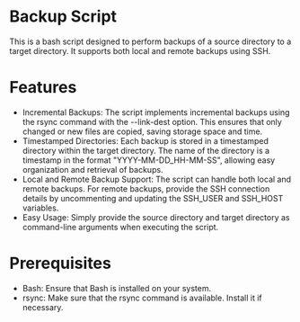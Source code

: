# Backup Script
This is a bash script designed to perform backups of a source directory to a target directory. It supports both local and remote backups using SSH.

# Features

- Incremental Backups: The script implements incremental backups using the rsync command with the --link-dest option. This ensures that only changed or new files are copied, saving storage space and time.
- Timestamped Directories: Each backup is stored in a timestamped directory within the target directory. The name of the directory is a timestamp in the format "YYYY-MM-DD_HH-MM-SS", allowing easy organization and retrieval of backups.
- Local and Remote Backup Support: The script can handle both local and remote backups. For remote backups, provide the SSH connection details by uncommenting and updating the SSH_USER and SSH_HOST variables.
- Easy Usage: Simply provide the source directory and target directory as command-line arguments when executing the script.

# Prerequisites

- Bash: Ensure that Bash is installed on your system.
- rsync: Make sure that the rsync command is available. Install it if necessary.
